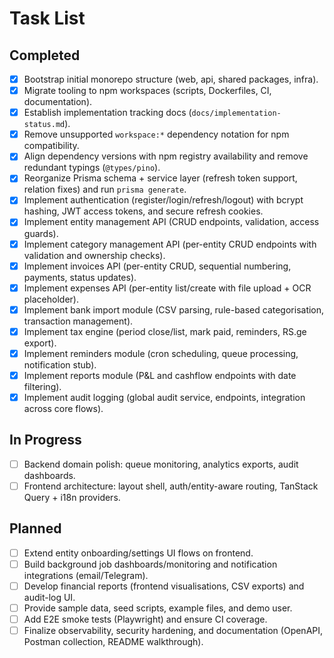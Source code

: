 # Task List

## Completed
- [x] Bootstrap initial monorepo structure (web, api, shared packages, infra).
- [x] Migrate tooling to npm workspaces (scripts, Dockerfiles, CI, documentation).
- [x] Establish implementation tracking docs (`docs/implementation-status.md`).
- [x] Remove unsupported `workspace:*` dependency notation for npm compatibility.
- [x] Align dependency versions with npm registry availability and remove redundant typings (`@types/pino`).
- [x] Reorganize Prisma schema + service layer (refresh token support, relation fixes) and run `prisma generate`.
- [x] Implement authentication (register/login/refresh/logout) with bcrypt hashing, JWT access tokens, and secure refresh cookies.
- [x] Implement entity management API (CRUD endpoints, validation, access guards).
- [x] Implement category management API (per-entity CRUD endpoints with validation and ownership checks).
- [x] Implement invoices API (per-entity CRUD, sequential numbering, payments, status updates).
- [x] Implement expenses API (per-entity list/create with file upload + OCR placeholder).
- [x] Implement bank import module (CSV parsing, rule-based categorisation, transaction management).
- [x] Implement tax engine (period close/list, mark paid, reminders, RS.ge export).
- [x] Implement reminders module (cron scheduling, queue processing, notification stub).
- [x] Implement reports module (P&L and cashflow endpoints with date filtering).
- [x] Implement audit logging (global audit service, endpoints, integration across core flows).

## In Progress
- [ ] Backend domain polish: queue monitoring, analytics exports, audit dashboards.
- [ ] Frontend architecture: layout shell, auth/entity-aware routing, TanStack Query + i18n providers.

## Planned
- [ ] Extend entity onboarding/settings UI flows on frontend.
- [ ] Build background job dashboards/monitoring and notification integrations (email/Telegram).
- [ ] Develop financial reports (frontend visualisations, CSV exports) and audit-log UI.
- [ ] Provide sample data, seed scripts, example files, and demo user.
- [ ] Add E2E smoke tests (Playwright) and ensure CI coverage.
- [ ] Finalize observability, security hardening, and documentation (OpenAPI, Postman collection, README walkthrough).